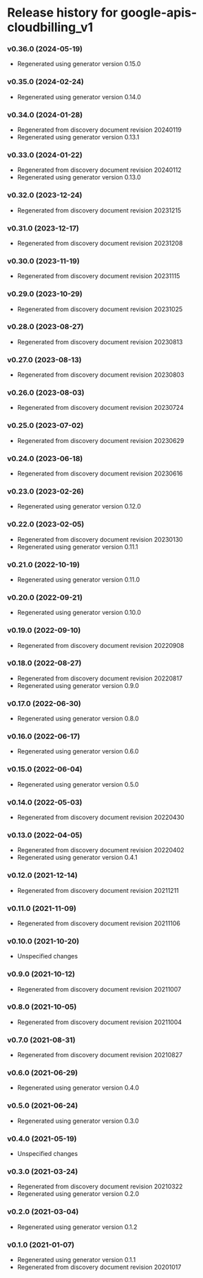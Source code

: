 # Release history for google-apis-cloudbilling_v1

### v0.36.0 (2024-05-19)

* Regenerated using generator version 0.15.0

### v0.35.0 (2024-02-24)

* Regenerated using generator version 0.14.0

### v0.34.0 (2024-01-28)

* Regenerated from discovery document revision 20240119
* Regenerated using generator version 0.13.1

### v0.33.0 (2024-01-22)

* Regenerated from discovery document revision 20240112
* Regenerated using generator version 0.13.0

### v0.32.0 (2023-12-24)

* Regenerated from discovery document revision 20231215

### v0.31.0 (2023-12-17)

* Regenerated from discovery document revision 20231208

### v0.30.0 (2023-11-19)

* Regenerated from discovery document revision 20231115

### v0.29.0 (2023-10-29)

* Regenerated from discovery document revision 20231025

### v0.28.0 (2023-08-27)

* Regenerated from discovery document revision 20230813

### v0.27.0 (2023-08-13)

* Regenerated from discovery document revision 20230803

### v0.26.0 (2023-08-03)

* Regenerated from discovery document revision 20230724

### v0.25.0 (2023-07-02)

* Regenerated from discovery document revision 20230629

### v0.24.0 (2023-06-18)

* Regenerated from discovery document revision 20230616

### v0.23.0 (2023-02-26)

* Regenerated using generator version 0.12.0

### v0.22.0 (2023-02-05)

* Regenerated from discovery document revision 20230130
* Regenerated using generator version 0.11.1

### v0.21.0 (2022-10-19)

* Regenerated using generator version 0.11.0

### v0.20.0 (2022-09-21)

* Regenerated using generator version 0.10.0

### v0.19.0 (2022-09-10)

* Regenerated from discovery document revision 20220908

### v0.18.0 (2022-08-27)

* Regenerated from discovery document revision 20220817
* Regenerated using generator version 0.9.0

### v0.17.0 (2022-06-30)

* Regenerated using generator version 0.8.0

### v0.16.0 (2022-06-17)

* Regenerated using generator version 0.6.0

### v0.15.0 (2022-06-04)

* Regenerated using generator version 0.5.0

### v0.14.0 (2022-05-03)

* Regenerated from discovery document revision 20220430

### v0.13.0 (2022-04-05)

* Regenerated from discovery document revision 20220402
* Regenerated using generator version 0.4.1

### v0.12.0 (2021-12-14)

* Regenerated from discovery document revision 20211211

### v0.11.0 (2021-11-09)

* Regenerated from discovery document revision 20211106

### v0.10.0 (2021-10-20)

* Unspecified changes

### v0.9.0 (2021-10-12)

* Regenerated from discovery document revision 20211007

### v0.8.0 (2021-10-05)

* Regenerated from discovery document revision 20211004

### v0.7.0 (2021-08-31)

* Regenerated from discovery document revision 20210827

### v0.6.0 (2021-06-29)

* Regenerated using generator version 0.4.0

### v0.5.0 (2021-06-24)

* Regenerated using generator version 0.3.0

### v0.4.0 (2021-05-19)

* Unspecified changes

### v0.3.0 (2021-03-24)

* Regenerated from discovery document revision 20210322
* Regenerated using generator version 0.2.0

### v0.2.0 (2021-03-04)

* Regenerated using generator version 0.1.2

### v0.1.0 (2021-01-07)

* Regenerated using generator version 0.1.1
* Regenerated from discovery document revision 20201017

